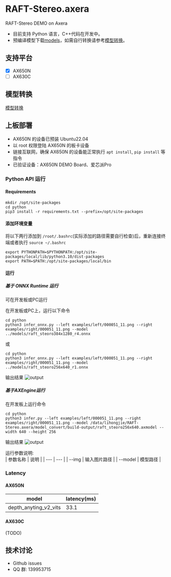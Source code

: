 # RAFT-Stereo.axera
RAFT-Stereo DEMO on Axera

- 目前支持 Python 语言，C++代码在开发中。  
- 预编译模型下载[models](https://github.com/AXERA-TECH/RAFT-Stereo.axera/releases/download/v1.0.0/models.tar.gz)，如需自行转换请参考[模型转换](/model_convert/README.md)。  

## 支持平台

- [x] AX650N
- [ ] AX630C

## 模型转换

[模型转换](./model_convert/README.md)

## 上板部署

- AX650N 的设备已预装 Ubuntu22.04
- 以 root 权限登陆 AX650N 的板卡设备
- 链接互联网，确保 AX650N 的设备能正常执行 `apt install`, `pip install` 等指令
- 已验证设备：AX650N DEMO Board、爱芯派Pro

### Python API 运行

#### Requirements

```
mkdir /opt/site-packages
cd python
pip3 install -r requirements.txt --prefix=/opt/site-packages
``` 

#### 添加环境变量

将以下两行添加到 `/root/.bashrc`(实际添加的路径需要自行检查)后，重新连接终端或者执行 `source ~/.bashrc`

```
export PYTHONPATH=$PYTHONPATH:/opt/site-packages/local/lib/python3.10/dist-packages  
export PATH=$PATH:/opt/site-packages/local/bin
``` 

#### 运行

##### 基于 ONNX Runtime 运行  
可在开发板或PC运行 

在开发板或PC上，运行以下命令  
```
cd python
python3 infer_onnx.py --left examples/left/000051_11.png --right examples/right/000051_11.png --model ../models/raft_steoro384x1280_r4.onnx
```
或

```
cd python
python3 infer_onnx.py --left examples/left/000051_11.png --right examples/right/000051_11.png --model ../models/raft_steoro256x640_r1.onnx
```

输出结果
![output](asserts/output-onnx.png)

##### 基于AXEngine运行  
在开发板上运行命令

```
cd python  
python3 infer.py --left examples/left/000051_11.png --right examples/right/000051_11.png --model /data/lihongjie/RAFT-Stereo.axera/model_convert/build-output/raft_steoro256x640.axmodel --width 640 --height 256
```  
输出结果
![output](asserts/output-ax.png)


运行参数说明:  
| 参数名称 | 说明  |
| --- | --- | 
| --img | 输入图片路径 | 
| --model | 模型路径 | 

### Latency

#### AX650N

| model | latency(ms) |
|---|---|
|depth_anyting_v2_vits|33.1|


#### AX630C

(TODO)

## 技术讨论

- Github issues
- QQ 群: 139953715
